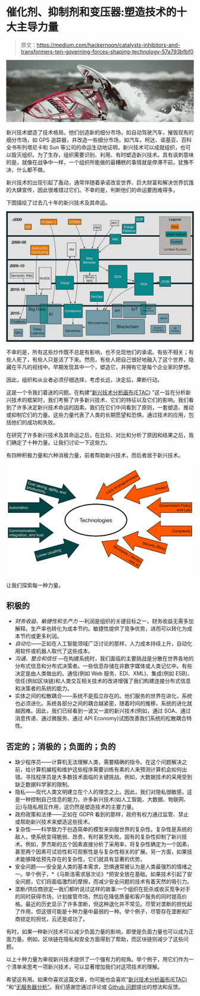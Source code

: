 # 催化剂、抑制剂和变压器:塑造技术的十大主导力量

> 原文：<https://medium.com/hackernoon/catalysts-inhibitors-and-transformers-ten-governing-forces-shaping-technology-57a793bfbf0>

![](img/16b75c0e4c5328ae35bf587a3fd1bf33.png)

新兴技术塑造了技术格局。他们创造新的细分市场，如自动驾驶汽车，摧毁现有的细分市场，如 GPS 追踪器，并改造一些细分市场，如汽车。柯达、诺基亚、百科全书布列塔尼卡和 Sun 等公司的命运生动地证明，新兴技术可以成就组织，也可以毁灭组织。为了生存，组织需要识别、利用、有时塑造新兴技术。具有讽刺意味的是，就像在战争中一样，一个组织所能做的最糟糕的事情就是停滞不前，犹豫不决，什么都不做。

新兴技术的出现引起了轰动，通常伴随着承诺改变世界、巨大财富和解决世界饥饿的大肆宣传，因此很难错过它们。不幸的是，判断他们的命运要困难得多。

下图描绘了过去几十年的新兴技术及其命运。

![](img/b3a4ff259f0bcb81a02fbdec356f4339.png)

不幸的是，所有这些炒作既不总是有影响，也不兑现他们的承诺。有些不相关；有些人死了，有些人只是活了下来。然而，有些人把自己很好地融入了这个世界，隐藏在平凡的视线中。早期发现其中一个，塑造它，并拥有它是每个企业家的梦想。

因此，组织和从业者必须仔细选择，考虑长远，决定后，果断行动。

这是一个令我们着迷的问题。在构建“[新兴技术分析画布(ETAC)](https://github.com/wso2/ETAC/blob/master/ETAC.md) ”这一旨在分析新兴技术的框架时，我们考察了许多新兴技术、它们的特征以及它们的影响。我们看到了许多决定新兴技术命运的因素。我们在它们中间看到了原则，一套塑造、推动或抑制它们的力量。这些力量代表了人类的长期愿望和恐惧，通过技术的应用，包括他们的成功和失败。

在研究了许多新兴技术及其命运之后，在比较、对比和分析了原因和结果之后，我们确定了十种力量。让我们讨论一下这些力。

有四种积极力量和六种消极力量，前者帮助新兴技术，而后者居于新兴技术。

![](img/5474f9ebe32439d5291e619bcb3796a3.png)

让我们探索每一种力量。

## 积极的

*   *财务收益、敏捷性和生产力* —利润是组织的关键目标之一，财务收益无需多加解释。生产率也转化为成本节约。敏捷性提供了竞争优势，进而可以转化为成本节约或更多利润。
*   *自动化*——正如在人工智能领域广泛讨论的那样，人力成本持续上升，自动化用软件或机器人取代了这些成本。
*   *沟通、整合和信任* —在构建系统时，我们面临的主要挑战是分散在世界各地的分布式信息和分布式决策者。一些信息存储在非数字媒体或人类记忆中。有些决定是由人类做出的。通信(例如 Web 服务、EDI、XML)、集成(例如 ESB)、信任(例如区块链)和人类交互相关技术的改进增强了我们构建连接分布式信息和决策者的系统的能力。
*   实体之间的松散耦合——系统不是孤立存在的。他们服务的世界在进化，系统也必须进化。系统各部分之间的耦合越紧密，随着时间的推移，系统的进化就越困难。因此，我们已经看到一波又一波的新兴技术(例如，通过 SOA、通过消息传递、通过微服务、通过 API Economy)试图改善我们系统的松散耦合特性。

## 否定的；消极的；负面的；负的

*   缺少程序员——计算机无法理解人类，需要精确的指令。在这个问题解决之前，给计算机编程和维护这些程序需要训练有素的人来预测计算机会如何出错。寻找程序员是大多数技术面临的关键挑战。例如，大数据技术的采用受到缺乏数据科学家的限制。
*   隐私——现代人类文明建立在个人的理念之上。因此，我们对隐私很敏感，这是一种控制自己信息的能力。许多新兴技术(如人工智能、大数据、物联网、云)与隐私相互作用，这仍然是塑造技术的主要力量。
*   政府政策和法律——正如在 GDPR 看到的那样，政府有权力通过监管、禁止或帮助新兴技术来塑造这些技术。
*   复杂性——科学致力于创造简单的模型来驯服世界的复杂性。复杂性是系统的敌人，使系统变得脆弱、昂贵，有时甚至失败。固有的复杂性抑制了新兴技术。例如，罗杰斯的五个因素直接分析了采用率，将复杂性确定为一个因素，甚至两个因素可试验性和可观察性是与复杂性相关的扩展。另一方面，如果技术能够降低预先存在的复杂性，它们就具有显著的优势。
*   安全问题——安全是人类的基本需求，恐惧通常被认为是人类最强烈的情绪之一。举个例子，*《马斯洛需求层次论》*把安全放在基础。如果技术引起了安全问题，它们将面临激烈的摩擦，而减少安全问题的技术有着天然的吸引力。
*   垄断/供应商锁定—我们都听说过这样的故事:一个组织在扼杀或收买竞争对手的同时获得市场，计划接管市场，然后在降低质量和客户服务的同时提高价格。最近的历史显示了许多垄断，但这种退化并不常见。尽管对垄断的担忧起了作用，但这很可能是十种力量中最弱的一种。举个例子，尽管存在垄断和厂商锁定的担忧，云还是成功了。

有时，如果一种新兴技术可以减少负面力量的影响，即使是负面力量也可以成为正面力量。例如，区块链在隐私和安全方面得到了帮助，而区块链则减少了这些问题。

以上十种力量为审视新兴技术提供了一个强有力的视角。举个例子，用它们作为一个清单来思考一项新兴技术，可以显著增加我们对这项技术的理解。

希望这有用。如果你喜欢这篇文章，你可能也会喜欢“[新兴技术分析画布(ETAC)](https://github.com/wso2/ETAC/blob/master/ETAC.md) ”和“[无服务器分析”](https://github.com/wso2/ETAC/blob/master/outlooks/serverless_outlook.md)。我们感谢您通过评论或 [Github 问题](https://github.com/wso2/ETAC/issues)提出的想法和反馈。